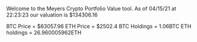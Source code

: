 Welcome to the Meyers Crypto Portfolio Value tool. 
As of 04/15/21 at 22:23:23 our valuation is $134306.16 

BTC Price = $63057.96
 ETH Price = $2502.4
BTC Holdings = 1.06BTC
 ETH holdings = 26.960005962ETH 
